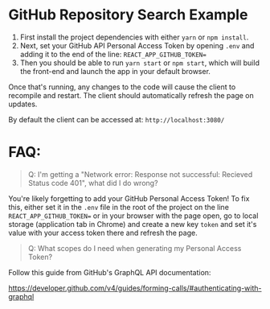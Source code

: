 # GitHub Repository Search Example

1. First install the project dependencies with either `yarn` or `npm install`.
2. Next, set your GitHub API Personal Access Token by opening `.env` and adding it to the end of the line: `REACT_APP_GITHUB_TOKEN=`
3. Then you should be able to run `yarn start` or `npm start`, which will build the front-end and launch the app in your default browser.

Once that's running, any changes to the code will cause the client to recompile and restart. The client should automatically refresh the page on updates.

By default the client can be accessed at: `http://localhost:3080/`

# FAQ:

> Q: I'm getting a "Network error: Response not successful: Recieved Status code 401", what did I do wrong?

You're likely forgetting to add your GitHub Personal Access Token! To fix this, either set it in the `.env` file in the root of the project on the line `REACT_APP_GITHUB_TOKEN=` or in your browser with the page open, go to local storage (application tab in Chrome) and create a new key `token` and set it's value with your access token there and refresh the page.

> Q: What scopes do I need when generating my Personal Access Token?

Follow this guide from GitHub's GraphQL API documentation:

https://developer.github.com/v4/guides/forming-calls/#authenticating-with-graphql